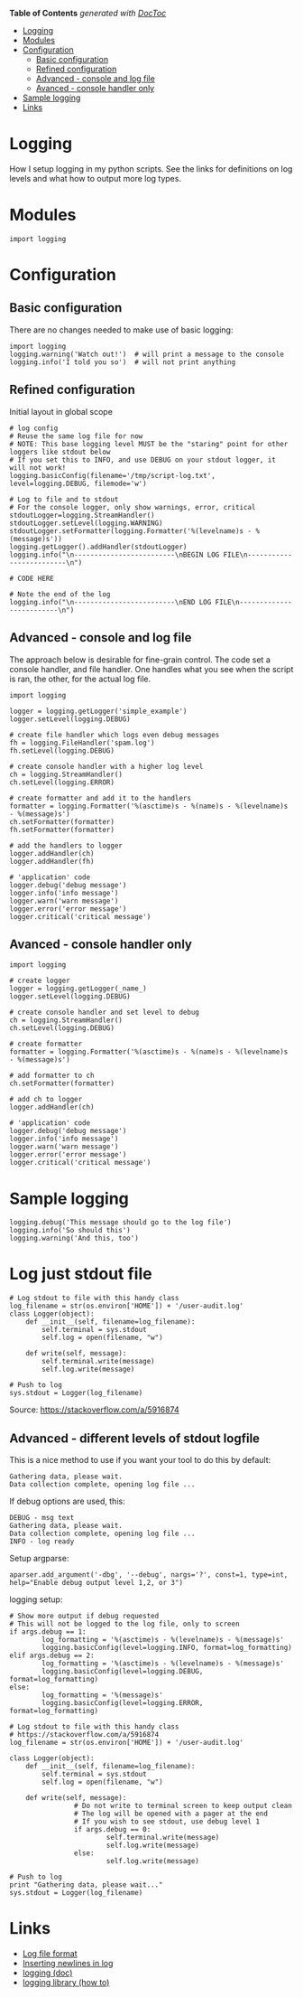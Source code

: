 <!-- START doctoc generated TOC please keep comment here to allow auto update -->
<!-- DON'T EDIT THIS SECTION, INSTEAD RE-RUN doctoc TO UPDATE -->
**Table of Contents**  *generated with [DocToc](https://github.com/thlorenz/doctoc)*

- [Logging](#logging)
- [Modules](#modules)
- [Configuration](#configuration)
  - [Basic configuration](#basic-configuration)
  - [Refined configuration](#refined-configuration)
  - [Advanced - console and log file](#advanced---console-and-log-file)
  - [Avanced - console handler only](#avanced---console-handler-only)
- [Sample logging](#sample-logging)
- [Links](#links)

<!-- END doctoc generated TOC please keep comment here to allow auto update -->

# Logging

How I setup logging in my python scripts. See the links for definitions on log levels and what how to output more log types.

# Modules

```
import logging
```

# Configuration

## Basic configuration

There are no changes needed to make use of basic logging:
```
import logging
logging.warning('Watch out!')  # will print a message to the console
logging.info('I told you so')  # will not print anything
```

## Refined configuration

Initial layout in global scope
```
# log config
# Reuse the same log file for now
# NOTE: This base logging level MUST be the "staring" point for other loggers like stdout below
# If you set this to INFO, and use DEBUG on your stdout logger, it will not work!
logging.basicConfig(filename='/tmp/script-log.txt', level=logging.DEBUG, filemode='w')

# Log to file and to stdout
# For the console logger, only show warnings, error, critical
stdoutLogger=logging.StreamHandler()
stdoutLogger.setLevel(logging.WARNING)
stdoutLogger.setFormatter(logging.Formatter('%(levelname)s - %(message)s'))
logging.getLogger().addHandler(stdoutLogger)
logging.info("\n-------------------------\nBEGIN LOG FILE\n-------------------------\n") 

# CODE HERE

# Note the end of the log
logging.info("\n-------------------------\nEND LOG FILE\n-------------------------\n") 
```

## Advanced - console and log file

The approach below is desirable for fine-grain control. The code set a console handler, and file handler. One handles what you see when the script is ran, the other, for the actual log file.

```
import logging

logger = logging.getLogger('simple_example')
logger.setLevel(logging.DEBUG)

# create file handler which logs even debug messages
fh = logging.FileHandler('spam.log')
fh.setLevel(logging.DEBUG)

# create console handler with a higher log level
ch = logging.StreamHandler()
ch.setLevel(logging.ERROR)

# create formatter and add it to the handlers
formatter = logging.Formatter('%(asctime)s - %(name)s - %(levelname)s - %(message)s')
ch.setFormatter(formatter)
fh.setFormatter(formatter)

# add the handlers to logger
logger.addHandler(ch)
logger.addHandler(fh)

# 'application' code
logger.debug('debug message')
logger.info('info message')
logger.warn('warn message')
logger.error('error message')
logger.critical('critical message')
```

## Avanced - console handler only

```
import logging

# create logger
logger = logging.getLogger(_name_)
logger.setLevel(logging.DEBUG)

# create console handler and set level to debug
ch = logging.StreamHandler()
ch.setLevel(logging.DEBUG)

# create formatter
formatter = logging.Formatter('%(asctime)s - %(name)s - %(levelname)s - %(message)s')

# add formatter to ch
ch.setFormatter(formatter)

# add ch to logger
logger.addHandler(ch)

# 'application' code
logger.debug('debug message')
logger.info('info message')
logger.warn('warn message')
logger.error('error message')
logger.critical('critical message')
```

# Sample logging

```
logging.debug('This message should go to the log file')
logging.info('So should this')
logging.warning('And this, too')
```

# Log just stdout file

```
# Log stdout to file with this handy class
log_filename = str(os.environ['HOME']) + '/user-audit.log'
class Logger(object):
    def __init__(self, filename=log_filename):
        self.terminal = sys.stdout
        self.log = open(filename, "w")

    def write(self, message):
        self.terminal.write(message)
        self.log.write(message)

# Push to log
sys.stdout = Logger(log_filename)
```

Source: https://stackoverflow.com/a/5916874

## Advanced - different levels of stdout logfile

This is a nice method to use if you want your tool to do this by default:
```
Gathering data, please wait.
Data collection complete, opening log file ...
```

If debug options are used, this:
```
DEBUG - msg text
Gathering data, please wait.
Data collection complete, opening log file ...
INFO - log ready
```

Setup argparse:
```
aparser.add_argument('-dbg', '--debug', nargs='?', const=1, type=int, help="Enable debug output level 1,2, or 3")
```

logging setup:
```
# Show more output if debug requested
# This will not be logged to the log file, only to screen
if args.debug == 1:
        log_formatting = '%(asctime)s - %(levelname)s - %(message)s'
        logging.basicConfig(level=logging.INFO, format=log_formatting)
elif args.debug == 2:
        log_formatting = '%(asctime)s - %(levelname)s - %(message)s'
        logging.basicConfig(level=logging.DEBUG, format=log_formatting)
else:
        log_formatting = '%(message)s'
        logging.basicConfig(level=logging.ERROR, format=log_formatting)

# Log stdout to file with this handy class
# https://stackoverflow.com/a/5916874
log_filename = str(os.environ['HOME']) + '/user-audit.log'

class Logger(object):
    def __init__(self, filename=log_filename):
        self.terminal = sys.stdout
        self.log = open(filename, "w")

    def write(self, message):
                # Do not write to terminal screen to keep output clean
                # The log will be opened with a pager at the end
                # If you wish to see stdout, use debug level 1
                if args.debug == 0:
                        self.terminal.write(message)
                        self.log.write(message)
                else:
                        self.log.write(message)

# Push to log
print "Gathering data, please wait..."
sys.stdout = Logger(log_filename)
```

# Links

* [Log file format](https://docs.python.org/2/library/logging.html#logrecord-attributes)
* [Inserting newlines in log](http://stackoverflow.com/questions/20111758/how-to-insert-newline-in-python-logging)
* [logging (doc)](https://docs.python.org/2/library/logging.html)
* [logging library (how to)](https://docs.python.org/2/howto/logging.html)
